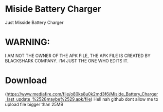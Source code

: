 # Miside Battery Charger
Just Misside Battery Charger
# WARNING:
I AM NOT THE OWNER OF THE APK FILE, THE APK FILE IS CREATED BY BLACKSHARK COMPANY. 
I'M JUST THE ONE WHO EDITS IT.
# Download
(https://www.mediafire.com/file/o80ks8u0k2md3f6/Miside_Battery_Charger_last_update_%2528maybe%2529.apk/file)
Hell nah github dont allow me to upload file bigger than 25MB
